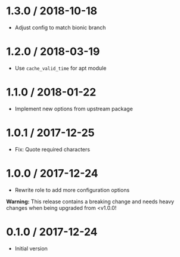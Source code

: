 # 1.3.0 / 2018-10-18

  * Adjust config to match bionic branch

# 1.2.0 / 2018-03-19

  * Use `cache_valid_time` for apt module

# 1.1.0 / 2018-01-22

  * Implement new options from upstream package

# 1.0.1 / 2017-12-25

  * Fix: Quote required characters

# 1.0.0 / 2017-12-24

  * Rewrite role to add more configuration options

**Warning:** This release contains a breaking change and needs heavy changes when being upgraded from <v1.0.0!

# 0.1.0 / 2017-12-24

  * Initial version